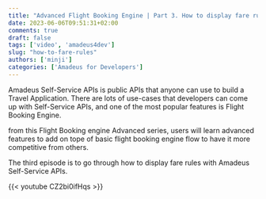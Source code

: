 ```yaml
---
title: "Advanced Flight Booking Engine | Part 3. How to display fare rules"
date: 2023-06-06T09:51:31+02:00
comments: true
draft: false
tags: ['video', 'amadeus4dev'] 
slug: "how-to-fare-rules"
authors: ['minji']
categories: ['Amadeus for Developers']
---
```

Amadeus Self-Service APIs is public APIs that anyone can use to build a Travel Application. There are lots of use-cases that developers can come up with Self-Service APIs, and one of the most popular features is Flight Booking Engine.

from this Flight Booking engine Advanced series, users will learn advanced features to add on tope of  basic flight booking engine flow to have it more competitive from others. 

The third episode is to go through how to display fare rules with Amadeus Self-Service APIs.

{{< youtube CZ2bi0ifHqs >}}